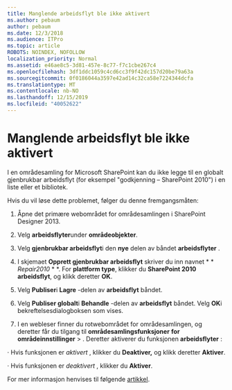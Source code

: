 ```yaml
---
title: Manglende arbeidsflyt ble ikke aktivert
ms.author: pebaum
author: pebaum
ms.date: 12/3/2018
ms.audience: ITPro
ms.topic: article
ROBOTS: NOINDEX, NOFOLLOW
localization_priority: Normal
ms.assetid: e46ae8c5-3d81-457e-8c77-f7c1cbe267c4
ms.openlocfilehash: 3df1ddc1059c4cd6cc3f9f42dc157d20be79a63a
ms.sourcegitcommit: 0f0186044a3597e42ad14c32ca58e7224344dcfa
ms.translationtype: MT
ms.contentlocale: nb-NO
ms.lasthandoff: 12/15/2019
ms.locfileid: "40052622"
---
```

# <a name="missing-workflow-failed-to-activate"></a>Manglende arbeidsflyt ble ikke aktivert

I en områdesamling for Microsoft SharePoint kan du ikke legge til en globalt gjenbrukbar arbeidsflyt (for eksempel "godkjenning – SharePoint 2010") i en liste eller et bibliotek.
  
Hvis du vil løse dette problemet, følger du denne fremgangsmåten: 
  
1. Åpne det primære webområdet for områdesamlingen i SharePoint Designer 2013.
  
2. Velg **arbeidsflyter**under **områdeobjekter**. 
  
3. Velg **gjenbrukbar arbeidsflyt**i den **nye** delen av båndet **arbeidsflyter** . 
  
4. I skjemaet **Opprett gjenbrukbar arbeidsflyt** skriver du inn navnet * * *Repair2010* * *. For **plattform type**, klikker du **SharePoint 2010 arbeidsflyt**, og klikk deretter **OK**. 
  
1. Velg **Publiser**i **Lagre** -delen av **arbeidsflyt** båndet. 
  
2. Velg **Publiser globalt**i **Behandle** -delen av **arbeidsflyt** båndet. Velg **OK**i bekreftelsesdialogboksen som vises. 
  
3. I en webleser finner du rotwebområdet for områdesamlingen, og deretter får du tilgang til **områdesamlingsfunksjoner** **for områdeinnstillinger** \> . Deretter aktiverer du funksjonen **arbeidsflyter** : 
  
· Hvis funksjonen er *aktivert* , klikker du **Deaktiver,** og klikk deretter **Aktiver**. 
  
· Hvis funksjonen er *deaktivert* , klikker du **Aktiver**. 
  
For mer informasjon henvises til følgende [artikkel](https://go.microsoft.com/fwlink/?linkid=2047770&amp;clcid=0x409).
  

